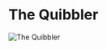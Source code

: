 # The Quibbler

![The Quibbler](https://i.pinimg.com/originals/b4/d0/98/b4d098f55c243145a0d6bb3b1ee49b30.jpg)
